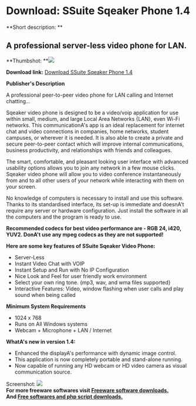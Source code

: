 # Download: SSuite Sqeaker Phone 1.4

**Short description: **

## A professional server-less video phone for LAN.

  
**Thumbshot: **![](http://www.freewarefiles.com/screenshot/ssuitesqueaker_md.jpg)   
  
**Download link:** [Download SSuite Sqeaker Phone 1.4](http://freesoftwares.boysofts.com/SSuite-Sqeaker-Phone_program_83199.html)  
  

**Publisher's Description**  
  

A professional peer-to-peer video phone for LAN calling and Internet
chatting...

Sqeaker video phone is designed to be a video/voip application for use within
small, medium, and large Local Area Networks {LAN}, even Wi-Fi networks. This
communicationA's app is an ideal replacement for internet chat and video
connections in companies, home networks, student campuses, or wherever it is
needed. It is also able to create a private and secure peer-to-peer contact
which will improve internal communications, business productivity, and
relationships with friends and colleagues.

The smart, comfortable, and pleasant looking user interface with advanced
usability options allows you to join any network in a few mouse clicks.
Sqeaker video phone will allow you to video conference instantaneously from
and to all other users of your network while interacting with them on your
screen.

No knowledge of computers is necessary to install and use this software.
Thanks to its standardised interface, its set-up is immediate and doesnA't
require any server or hardware configuration. Just install the software in all
the computers and the program is ready to use.

**Recommended codecs for best video performance are - RGB 24, i420, YUV2. DonA't use any mpeg codecs as they are not supported!**

**Here are some key features of SSuite Sqeaker Video Phone:**

  * Server-Less 
  * Instant Video Chat with VOIP 
  * Instant Setup and Run with No IP Configuration 
  * Nice Look and Feel for user friendly work environment 
  * Select your own ring tone. {mp3, wav, and wma files supported} 
  * Interactive Features: Video, window flashing when user calls and play sound when being called 

**Minimum System Requirements**

  * 1024 x 768 
  * Runs on All Windows systems 
  * Webcam + Microphone + LAN / Internet 

**WhatA's new in version 1.4:**

  * Enhanced the displayA's performance with dynamic image control. 
  * This application is now completely portable and stand-alone running. 
  * Now capable of running any HD webcam or HD video camera as visual communication source. 

  
  
Screenshot: ![](http://www.freewarefiles.com/screenshot/ssuitesqueaker.jpg)  
**For more freeware softwares visit [Freeware software downloads.](http://freesoftwares.boysofts.com/)**   
**And [Free softwares and php script downloads.](http://www.boysofts.com/)**

